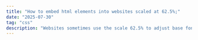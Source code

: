 ```yaml
---
title: "How to embed html elements into websites scaled at 62.5%;"
date: "2025-07-30"
tag: "css"
description: "Websites sometimes use the scale 62.5% to adjust base font size to 10px. When embedding a web component into the page this can distort the output. This is how I worked around this issue."
---
```


